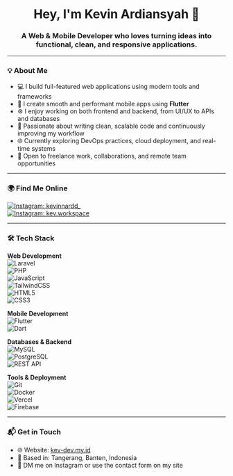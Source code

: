 <h1 align="center">Hey, I'm Kevin Ardiansyah 👋</h1>  
<h3 align="center">A Web & Mobile Developer who loves turning ideas into functional, clean, and responsive applications.</h3>

---

### 💡 About Me

- 💻 I build full-featured web applications using modern tools and frameworks  
- 📱 I create smooth and performant mobile apps using **Flutter**  
- ⚙️ I enjoy working on both frontend and backend, from UI/UX to APIs and databases  
- 🚀 Passionate about writing clean, scalable code and continuously improving my workflow  
- 🌐 Currently exploring DevOps practices, cloud deployment, and real-time systems  
- 🤝 Open to freelance work, collaborations, and remote team opportunities  

---

### 🌍 Find Me Online

[![Instagram: kevinnardd_](https://img.shields.io/badge/@kevinnardd_-%23E4405F.svg?style=for-the-badge&logo=instagram&logoColor=white)](https://instagram.com/kevinnardd_)  
[![Instagram: kev.workspace](https://img.shields.io/badge/@kev.workspace-%23E4405F.svg?style=for-the-badge&logo=instagram&logoColor=white)](https://instagram.com/kev.workspace)  

---

### 🛠️ Tech Stack

**Web Development**  
![Laravel](https://img.shields.io/badge/Laravel-FF2D20?style=for-the-badge&logo=laravel&logoColor=white)  
![PHP](https://img.shields.io/badge/PHP-777BB4?style=for-the-badge&logo=php&logoColor=white)  
![JavaScript](https://img.shields.io/badge/JavaScript-F7DF1E?style=for-the-badge&logo=javascript&logoColor=black)  
![TailwindCSS](https://img.shields.io/badge/TailwindCSS-06B6D4?style=for-the-badge&logo=tailwindcss&logoColor=white)  
![HTML5](https://img.shields.io/badge/HTML5-E34F26?style=for-the-badge&logo=html5&logoColor=white)  
![CSS3](https://img.shields.io/badge/CSS3-1572B6?style=for-the-badge&logo=css3&logoColor=white)  

**Mobile Development**  
![Flutter](https://img.shields.io/badge/Flutter-02569B?style=for-the-badge&logo=flutter&logoColor=white)  
![Dart](https://img.shields.io/badge/Dart-0175C2?style=for-the-badge&logo=dart&logoColor=white)  

**Databases & Backend**  
![MySQL](https://img.shields.io/badge/MySQL-005C84?style=for-the-badge&logo=mysql&logoColor=white)  
![PostgreSQL](https://img.shields.io/badge/PostgreSQL-336791?style=for-the-badge&logo=postgresql&logoColor=white)  
![REST API](https://img.shields.io/badge/REST%20API-4A90E2?style=for-the-badge&logo=swagger&logoColor=white)  

**Tools & Deployment**  
![Git](https://img.shields.io/badge/Git-F05032?style=for-the-badge&logo=git&logoColor=white)  
![Docker](https://img.shields.io/badge/Docker-2496ED?style=for-the-badge&logo=docker&logoColor=white)  
![Vercel](https://img.shields.io/badge/Vercel-000?style=for-the-badge&logo=vercel&logoColor=white)  
![Firebase](https://img.shields.io/badge/Firebase-FFCA28?style=for-the-badge&logo=firebase&logoColor=black)  

---

### 📬 Get in Touch

- 🌐 Website: [kev-dev.my.id](https://kev-dev.my.id)  
- 📍 Based in: Tangerang, Banten, Indonesia  
- 📩 DM me on Instagram or use the contact form on my site  
